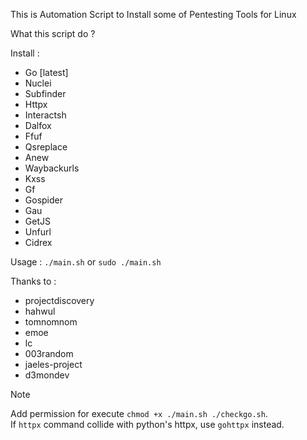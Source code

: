 This is Automation Script to Install some of Pentesting Tools for Linux

What this script do ?

Install :
- Go [latest]
- Nuclei
- Subfinder
- Httpx
- Interactsh
- Dalfox
- Ffuf
- Qsreplace
- Anew
- Waybackurls
- Kxss
- Gf
- Gospider
- Gau
- GetJS
- Unfurl
- Cidrex

Usage : `./main.sh` or `sudo ./main.sh`


Thanks to :
- projectdiscovery
- hahwul
- tomnomnom
- emoe
- lc
- 003random
- jaeles-project
- d3mondev


>[!NOTE]
>Add permission for execute `chmod +x ./main.sh ./checkgo.sh`.\
>If `httpx` command collide with python's httpx, use `gohttpx` instead.

